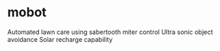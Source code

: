 # mobot
Automated lawn care using sabertooth miter control
Ultra sonic object avoidance
Solar recharge capability
